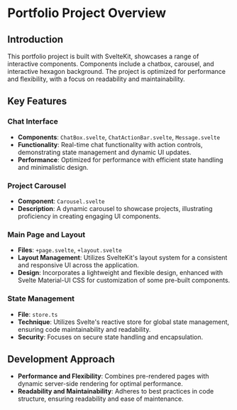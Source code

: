 # Portfolio Project Overview

## Introduction

This portfolio project is built with SvelteKit, showcases a range of interactive components. Components include a chatbox, carousel, and interactive hexagon background. The project is optimized for performance and flexibility, with a focus on readability and maintainability.

## Key Features

### Chat Interface

- **Components**: `ChatBox.svelte`, `ChatActionBar.svelte`, `Message.svelte`
- **Functionality**: Real-time chat functionality with action controls, demonstrating state management and dynamic UI updates.
- **Performance**: Optimized for performance with efficient state handling and minimalistic design.

### Project Carousel

- **Component**: `Carousel.svelte`
- **Description**: A dynamic carousel to showcase projects, illustrating proficiency in creating engaging UI components.

### Main Page and Layout

- **Files**: `+page.svelte`, `+layout.svelte`
- **Layout Management**: Utilizes SvelteKit's layout system for a consistent and responsive UI across the application.
- **Design**: Incorporates a lightweight and flexible design, enhanced with Svelte Material-UI CSS for customization of some pre-built components.

### State Management

- **File**: `store.ts`
- **Technique**: Utilizes Svelte's reactive store for global state management, ensuring code maintainability and readability.
- **Security**: Focuses on secure state handling and encapsulation.

## Development Approach

- **Performance and Flexibility**: Combines pre-rendered pages with dynamic server-side rendering for optimal performance.
- **Readability and Maintainability**: Adheres to best practices in code structure, ensuring readability and ease of maintenance.
